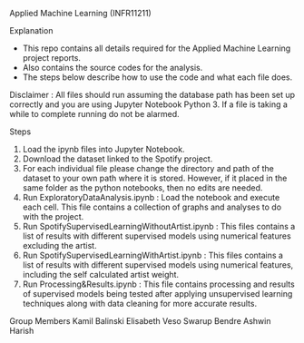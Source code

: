 Applied Machine Learning (INFR11211) 

Explanation
- This repo contains all details required for the Applied Machine Learning project reports.
- Also contains the source codes for the analysis.
- The steps below describe how to use the code and what each file does.

Disclaimer : All files should run assuming the database path has been set up correctly and you are using Jupyter Notebook Python 3. If a file is taking a while to complete running do not be alarmed.

Steps

1) Load the ipynb files into Jupyter Notebook.
2) Download the dataset linked to the Spotify project. 
3) For each individual file please change the directory and path of the dataset to your own path where it is stored. However, if it placed in the same folder as the python notebooks, then no edits are needed. 
4) Run ExploratoryDataAnalysis.ipynb : Load the notebook and execute each cell. This file contains a collection of graphs and analyses to do with the project. 
5) Run SpotifySupervisedLearningWithoutArtist.ipynb : This files contains a list of results with different supervised models using numerical features excluding the artist.
6) Run SpotifySupervisedLearningWithArtist.ipynb : This files contains a list of results with different supervised models using numerical features, including the self calculated artist weight.
7) Run Processing&Results.ipynb : This file contains processing and results of supervised models being tested after applying unsupervised learning techniques along with data cleaning for more accurate results.

Group Members
Kamil Balinski
Elisabeth Veso
Swarup Bendre
Ashwin Harish
